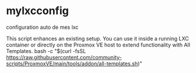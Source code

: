 # mylxcconfig
configuration auto de mes lxc

This script enhances an existing setup. You can use it inside a running LXC container or directly on the Proxmox VE host to extend functionality with All Templates.
bash -c "$(curl -fsSL https://raw.githubusercontent.com/community-scripts/ProxmoxVE/main/tools/addon/all-templates.sh)"
